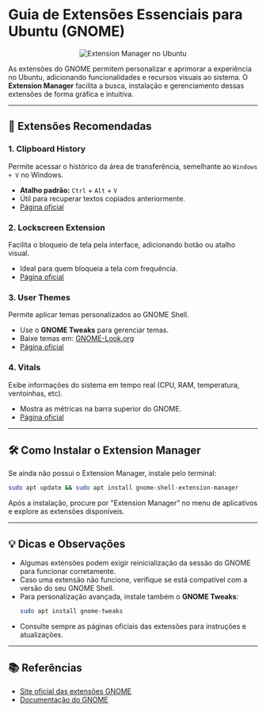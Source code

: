 # Guia de Extensões Essenciais para Ubuntu (GNOME)

<p align="center">
   <img src="https://mikesmithers.wordpress.com/wp-content/uploads/2023/11/activities_extension_manager.png?w=592" alt="Extension Manager no Ubuntu">
</p>

As extensões do GNOME permitem personalizar e aprimorar a experiência no Ubuntu, adicionando funcionalidades e recursos visuais ao sistema. O **Extension Manager** facilita a busca, instalação e gerenciamento dessas extensões de forma gráfica e intuitiva.

---

## 🔧 Extensões Recomendadas

### 1. Clipboard History

Permite acessar o histórico da área de transferência, semelhante ao `Windows + V` no Windows.

- **Atalho padrão:** `Ctrl` + `Alt` + `V`
- Útil para recuperar textos copiados anteriormente.
- [Página oficial](https://extensions.gnome.org/extension/4839/clipboard-history/)

### 2. Lockscreen Extension

Facilita o bloqueio de tela pela interface, adicionando botão ou atalho visual.

- Ideal para quem bloqueia a tela com frequência.
- [Página oficial](https://extensions.gnome.org/extension/1319/lock-keys/)

### 3. User Themes

Permite aplicar temas personalizados ao GNOME Shell.

- Use o **GNOME Tweaks** para gerenciar temas.
- Baixe temas em: [GNOME-Look.org](https://www.gnome-look.org/)
- [Página oficial](https://extensions.gnome.org/extension/19/user-themes/)

### 4. Vitals

Exibe informações do sistema em tempo real (CPU, RAM, temperatura, ventoinhas, etc).

- Mostra as métricas na barra superior do GNOME.
- [Página oficial](https://extensions.gnome.org/extension/1460/vitals/)

---

## 🛠 Como Instalar o Extension Manager

Se ainda não possui o Extension Manager, instale pelo terminal:

```bash
sudo apt update && sudo apt install gnome-shell-extension-manager
```

Após a instalação, procure por "Extension Manager" no menu de aplicativos e explore as extensões disponíveis.

---

## 💡 Dicas e Observações

- Algumas extensões podem exigir reinicialização da sessão do GNOME para funcionar corretamente.
- Caso uma extensão não funcione, verifique se está compatível com a versão do seu GNOME Shell.
- Para personalização avançada, instale também o **GNOME Tweaks**:
  ```bash
  sudo apt install gnome-tweaks
  ```
- Consulte sempre as páginas oficiais das extensões para instruções e atualizações.

---

## 📚 Referências

- [Site oficial das extensões GNOME](https://extensions.gnome.org/)
- [Documentação do GNOME](https://help.gnome.org/users/gnome-help/stable/)
